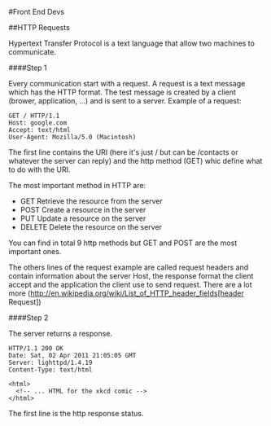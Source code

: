 #Front End Devs

##HTTP Requests

Hypertext Transfer Protocol is a text language that allow two machines to communicate.

####Step 1

Every communication start with a request. A request is a text message which has the HTTP format. The test message is created by a client (brower, application, ...) and is sent to a server.
Example of a request:

    GET / HTTP/1.1
    Host: google.com
    Accept: text/html
    User-Agent: Mozilla/5.0 (Macintosh)

The first line contains the URI (here it's just / but can be /contacts or whatever the server can reply) and the http method (GET) whic define what to do with the URI.

The most important method in HTTP are:

- GET Retrieve the resource from the server
- POST Create a resource in the server
- PUT Update a resource on the server
- DELETE Delete the resource on the server

You can find in total 9 http methods but GET and POST are the most important ones.

The others lines of the request example are called request headers and contain information about the server Host, the response format the client accept and the application the client use to send request. There are a lot more (http://en.wikipedia.org/wiki/List_of_HTTP_header_fields[header Request])

####Step 2

The server returns a response.

    HTTP/1.1 200 OK
    Date: Sat, 02 Apr 2011 21:05:05 GMT
    Server: lighttpd/1.4.19
    Content-Type: text/html

    <html>
      <!-- ... HTML for the xkcd comic -->
    </html>

The first line is the http response status.
